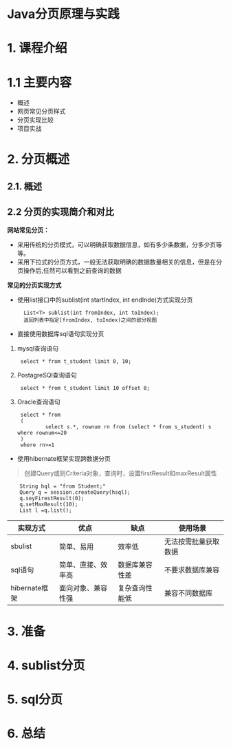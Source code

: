 # Java分页原理与实践

# 1. 课程介绍

# 1.1 主要内容

* 概述
* 网页常见分页样式
* 分页实现比较
* 项目实战

# 2. 分页概述

## 2.1. 概述

## 2.2 分页的实现简介和对比

**网站常见分页：**

* 采用传统的分页模式，可以明确获取数据信息，如有多少条数据，分多少页等等。
* 采用下拉式的分页方式，一般无法获取明确的数据数量相关的信息，但是在分页操作后,任然可以看到之前查询的数据

**常见的分页实现方式**

* 使用list接口中的sublist(int startIndex, int endInde)方式实现分页

        List<T> sublist(int fromIndex, int toIndex);
        返回列表中指定[fromIndex, toIndex)之间的部分视图
* 直接使用数据库sql语句实现分页

1. mysql查询语句
        
        select * from t_student limit 0, 10;
    
2. PostagreSQl查询语句

        select * from t_student limit 10 offset 0;

3. Oracle查询语句

        select * from
        (
                select s.*, rownum rn from (select * from s_student) s where rownum<=20
        )
        where rn>=1

* 使用hibernate框架实现跨数据分页
        
> 创建Query或则Criteria对象，查询时，设置firstResult和maxResult属性
        
        String hql = "from Student;"
        Query q = session.createQuery(hsql);
        q.seyFirestResult(0);
        q.setMaxResult(10);
        List l =q.list();


实现方式 | 优点 | 缺点 | 使用场景
---------|----------|--------- | -----
 sbulist | 简单、易用 | 效率低 | 无法按需批量获取数据 
 sql语句 | 简单、直接、效率高 | 数据库兼容性差 | 不要求数据库兼容
 hibernate框架 | 面向对象、兼容性强 | 复杂查询性能低 | 兼容不同数据库


# 3. 准备


# 4. sublist分页

# 5. sql分页

# 6. 总结